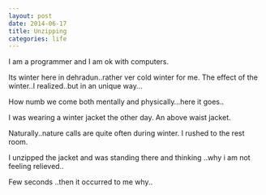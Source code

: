 ```yaml
---
layout: post
date: 2014-06-17
title: Unzipping
categories: life
---
```


 I am a programmer and I am ok with computers.

 Its winter here in dehradun..rather ver cold winter for me. The effect of the winter..I realized..but in an unique way…

 How numb we come both mentally and physically…here it goes..

 I was wearing a winter jacket the other day. An above waist jacket.

 Naturally..nature calls are quite often during winter. I rushed to the rest room.

 I unzipped the jacket and was standing there and thinking ..why i am not feeling relieved..

 Few seconds ..then it occurred to me why..
